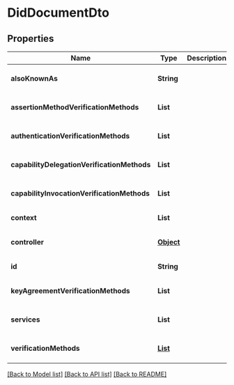 # DidDocumentDto
## Properties

| Name | Type | Description | Notes |
|------------ | ------------- | ------------- | -------------|
| **alsoKnownAs** | **String** |  | [optional] [default to null] |
| **assertionMethodVerificationMethods** | **List** |  | [optional] [default to null] |
| **authenticationVerificationMethods** | **List** |  | [optional] [default to null] |
| **capabilityDelegationVerificationMethods** | **List** |  | [optional] [default to null] |
| **capabilityInvocationVerificationMethods** | **List** |  | [optional] [default to null] |
| **context** | **List** |  | [default to null] |
| **controller** | [**Object**](.md) |  | [optional] [default to null] |
| **id** | **String** |  | [default to null] |
| **keyAgreementVerificationMethods** | **List** |  | [optional] [default to null] |
| **services** | **List** |  | [optional] [default to null] |
| **verificationMethods** | [**List**](DidVerificationMethodDto.md) |  | [optional] [default to null] |

[[Back to Model list]](../README.md#documentation-for-models) [[Back to API list]](../README.md#documentation-for-api-endpoints) [[Back to README]](../README.md)

